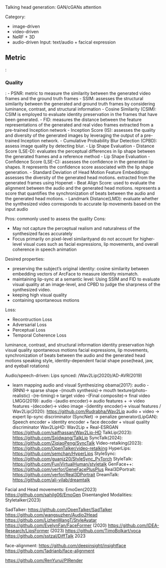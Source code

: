 Talking head generation:
GAN/cGANs
attention

Category:
- image-driven
- video-driven
- NeRF + 3D
- audio-driven
Input:
text/audio + facical expression

<h2>Metric</h2>:
<h3>Quality</h3>:
- PSNR: metric to measure the similarity between the generated video frames and the ground truth frames
- SSIM: assesses the structural similarity between the generated and ground truth frames by considering luminance, contrast, and structural information
- Cosine Similarity (CSIM): CSIM is employed to evaluate identity preservation in the frames that have been generated.
- FID: measures the distance between the feature representations of the generated and real video frames extracted from a pre-trained Inception network
- Inception Score (IS): assesses the quality and diversity of the generated images by leveraging the output of a pre-trained Inception network.
- Cumulative Probability Blur Detection (CPBD): assess image quality by detecting blur. 
- Lip Shape Evaluation - Distance Score (LSE-D): evaluates the perceptual differences in lip shape between the generated frames and a reference method
- Lip Shape Evaluation - Confidence Score (LSE-C): assesses the confidence in the generated lip shapes. It represents the confidence score associated with the lip shape generation.
- Standard Deviation of Head Motion Feature Embeddings: assesses the diversity of the generated head motions. extracted from the generated frames using Hopenet
- Beat Align Score: used to evaluate the alignment between the audio and the generated head motions. represents a score that quantifies the synchronization of beats between the audio and the generated head motions.
- Landmark Distance(LMD):  evaluate whether the synthesized video corresponds to accurate lip movements based on the input
audio

Pros: commonly used to assess the quality
Cons:
- May not capture the perceptual realism and naturalness of the synthesized faces accurately
- Focus primarily on pixel-level similarityand do not account for higher-level visual cues such as facial expressions, lip movements, and overall coherence in speech animation

Desired properties:
- preserving the subject’s original identity: cosine similarity between embedding vectors of ArcFace to measure identity mismatch.
- maintaining lip-sync at a semantic level: Using SSIM and FID to evaluate visual quality at an image-level, and CPBD to judge the sharpness of the synthesized video.
- keeping high visual quality
- containing spontaneous motions

Loss:
- Recontruction Loss
- Adversarial Loss
- Perceptual Loss
- Temporal Coherence Loss


luminance, contrast, and structural information
identity preservation
high visual quality
spontaneous motions
facial expressions, lip movements, synchronization of beats between the audio and the generated head motions
speaking style, identity-dependent facial shape
pose(head, jaw, and eyeball rotations)


Audio/speech-driven:
Lips synced: /Wav2Lip(2020)/AD-AVR(2019)
- learn mapping audio and visual
Synthesizing obama(2017): audio -(RNN)-> sparse shape -(mouth synthesis)-> mouth texture(photo-realistic) -(re-timing)-> target video -(Final composite)-> final video
LMGG(2019): 
audio -(audio encoder)->    audio features   + -> video features -(decoder)-> video
image -(identity encoder)-> visual features /
Wav2Lip(2020):
https://github.com/Rudrabha/Wav2Lip
audio + video -> expert lip-sync discriminator (SyncNet) -> penalize generator(LipGAN): Speech encoder + identity encoder + face decoder + visual quality discriminator
Wav2LipHD: Wav2Lip + Real-ESRGAN
https://github.com/saifhassan/Wav2Lip-HD
TalkLip(2023):
https://github.com/Sxjdwang/TalkLip
SyncTalk(2024):
https://github.com/ZiqiaoPeng/SyncTalk
Video-retalking(2023): 
https://github.com/OpenTalker/video-retalking
HyperLips:
https://github.com/semchan/HyperLips
StyleSync:
https://github.com/guanjz20/StyleSync_PyTorch
StyleTalk: 
https://github.com/FuxiVirtualHuman/styletalk
GenFace++:
https://github.com/yerfor/GeneFacePlusPlus
Real3DPortrait:
https://github.com/yerfor/Real3DPortrait
DreamTalk:
https://github.com/ali-vilab/dreamtalk

Facial and Head movements: EmoGen(2023) https://github.com/sahilg06/EmoGen
Disentangled Modalities: Styletalker(2023)

SadTalker: https://github.com/OpenTalker/SadTalker
https://github.com/wangsuzhen/Audio2Head
https://github.com/LizhenWangT/StyleAvatar
https://github.com/EvelynFan/FaceFormer (2020)
https://github.com/IDEA-Research/LipsFormer (2023)
https://github.com/TimoBolkart/voca
https://github.com/sstzal/DiffTalk 2023

face-alignment:
https://github.com/deepinsight/insightface
https://github.com/1adrianb/face-alignment


https://github.com/RenYurui/PIRender
